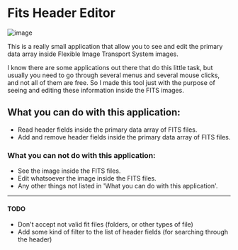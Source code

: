 # Fits Header Editor

![image](https://github.com/user-attachments/assets/70dea152-e2c1-4148-bb35-473a10d0d7c5)


This is a really small application that allow you to see and edit the primary data array inside Flexible Image Transport System images.

I know there are some applications out there that do this little task, but usually you need to go through several menus and several mouse clicks, and not all of them are free. So I made this tool just with the purpose of seeing and editing these information inside the FITS images.

## What you can do with this application:

* Read header fields inside the primary data array of FITS files.
* Add and remove header fields inside the primary data array of FITS files.

### What you can not do with this application:

* See the image inside the FITS files.
* Edit whatsoever the image inside the FITS files.
* Any other things not listed in 'What you can do with this application'.

--------------

#### TODO
* Don't accept not valid fit files (folders, or other types of file)
* Add some kind of filter to the list of header fields (for searching through the header)
